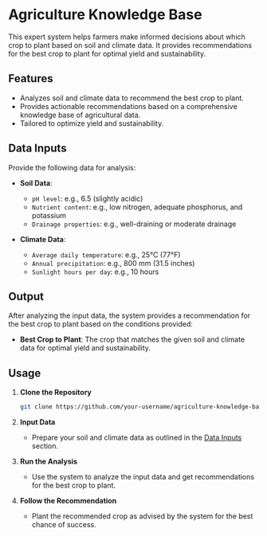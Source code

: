 # Agriculture Knowledge Base

This expert system helps farmers make informed decisions about which crop to plant based on soil and climate data. It provides recommendations for the best crop to plant for optimal yield and sustainability.

## Features

- Analyzes soil and climate data to recommend the best crop to plant.
- Provides actionable recommendations based on a comprehensive knowledge base of agricultural data.
- Tailored to optimize yield and sustainability.

## Data Inputs

Provide the following data for analysis:

- **Soil Data**:
    - `pH level`: e.g., 6.5 (slightly acidic)
    - `Nutrient content`: e.g., low nitrogen, adequate phosphorus, and potassium
    - `Drainage properties`: e.g., well-draining or moderate drainage

- **Climate Data**:
    - `Average daily temperature`: e.g., 25°C (77°F)
    - `Annual precipitation`: e.g., 800 mm (31.5 inches)
    - `Sunlight hours per day`: e.g., 10 hours

## Output

After analyzing the input data, the system provides a recommendation for the best crop to plant based on the conditions provided:

- **Best Crop to Plant**: The crop that matches the given soil and climate data for optimal yield and sustainability.

## Usage

1. **Clone the Repository**
    ```bash
    git clone https://github.com/your-username/agriculture-knowledge-base.git
    ```

2. **Input Data**
    - Prepare your soil and climate data as outlined in the [Data Inputs](#data-inputs) section.

3. **Run the Analysis**
    - Use the system to analyze the input data and get recommendations for the best crop to plant.

4. **Follow the Recommendation**
    - Plant the recommended crop as advised by the system for the best chance of success.
